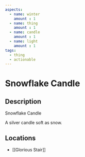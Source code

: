 ```yaml
---
aspects: 
  - name: winter
    amount : 1
  - name: thing
    amount : 1
  - name: candle
    amount : 1
  - name: light
    amount : 1
tags:
  - thing
  - actionable
---
```


# Snowflake Candle

## Description
Snowflake Candle

A silver candle soft as snow.
## Locations
- [[Glorious Stair]]